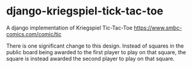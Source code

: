 # django-kriegspiel-tick-tac-toe
A django implementation of Kriegspiel Tic-Tac-Toe https://www.smbc-comics.com/comic/tic

There is one significant change to this design.  Instead of squares in the public board
being awarded to the first player to play on that square, the square is instead awarded
the second player to play on that square.
